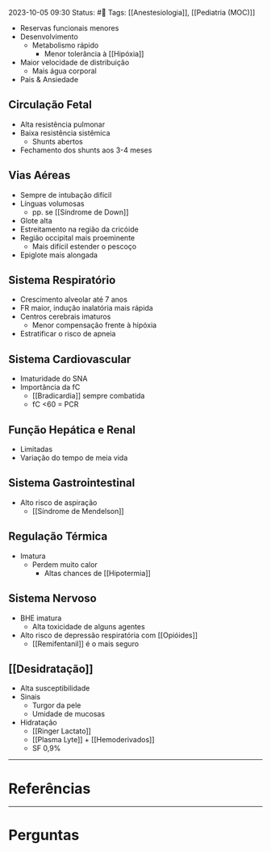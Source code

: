 2023-10-05 09:30
Status: #🌱 
Tags: [[Anestesiologia]], [[Pediatria (MOC)]]
<br/>
- Reservas funcionais menores
- Desenvolvimento
	- Metabolismo rápido
		- Menor tolerância à [[Hipóxia]]
- Maior velocidade de distribuição
	- Mais água corporal
- Pais & Ansiedade
## Circulação Fetal
- Alta resistência pulmonar
- Baixa resistência sistêmica
	- Shunts abertos
- Fechamento dos shunts aos 3-4 meses
## Vias Aéreas
- Sempre de intubação difícil
- Línguas volumosas
	- pp. se [[Síndrome de Down]]
- Glote alta
- Estreitamento na região da cricóide
- Região occipital mais proeminente
	- Mais difícil estender o pescoço
- Epiglote mais alongada
## Sistema Respiratório
- Crescimento alveolar até 7 anos
- FR maior, indução inalatória mais rápida
- Centros cerebrais imaturos
	- Menor compensação frente à hipóxia
- Estratificar o risco de apneia
## Sistema Cardiovascular
- Imaturidade do SNA
- Importância da fC
	- [[Bradicardia]] sempre combatida
	- fC <60 = PCR
## Função Hepática e Renal
- Limitadas
- Variação do tempo de meia vida
## Sistema Gastrointestinal
- Alto risco de aspiração
	- [[Síndrome de Mendelson]]
## Regulação Térmica
- Imatura
	- Perdem muito calor
		- Altas chances de [[Hipotermia]]
## Sistema Nervoso
- BHE imatura
	- Alta toxicidade de alguns agentes
- Alto risco de depressão respiratória com [[Opióides]]
	- [[Remifentanil]] é o mais seguro
## [[Desidratação]]
- Alta susceptibilidade
- Sinais
	- Turgor da pele
	- Umidade de mucosas
- Hidratação
	- [[Ringer Lactato]]
	- [[Plasma Lyte]] + [[Hemoderivados]]
	- SF 0,9%
____
# Referências
---
# Perguntas

